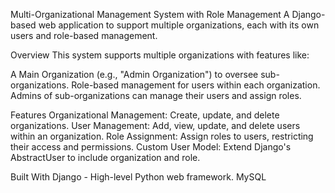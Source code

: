 Multi-Organizational Management System with Role Management
A Django-based web application to support multiple organizations, each with its own users and role-based management.

Overview
This system supports multiple organizations with features like:

A Main Organization (e.g., "Admin Organization") to oversee sub-organizations.
Role-based management for users within each organization.
Admins of sub-organizations can manage their users and assign roles.

Features
Organizational Management: Create, update, and delete organizations.
User Management: Add, view, update, and delete users within an organization.
Role Assignment: Assign roles to users, restricting their access and permissions.
Custom User Model: Extend Django's AbstractUser to include organization and role.

Built With
Django - High-level Python web framework.
MySQL 
